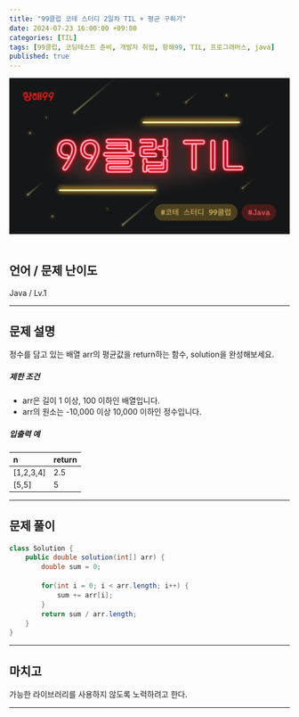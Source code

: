 ```yaml
---
title: "99클럽 코테 스터디 2일차 TIL + 평균 구하기"
date: 2024-07-23 16:00:00 +09:00
categories: [TIL]
tags: [99클럽, 코딩테스트 준비, 개발자 취업, 항해99, TIL, 프로그래머스, java]
published: true
---
```


![99club](/assets/img/java/til/99club_1.png)<br/><br/>

## **언어 / 문제 난이도** ##
Java / Lv.1

------

## **문제 설명** ##
정수를 담고 있는 배열 arr의 평균값을 return하는 함수, solution을 완성해보세요.

##### 제한 조건
- arr은 길이 1 이상, 100 이하인 배열입니다.
- arr의 원소는 -10,000 이상 10,000 이하인 정수입니다.

##### 입출력 예

| n     | return |
|:------|:-------|
| [1,2,3,4] | 2.5    |
| [5,5] | 5      |

------

## **문제 풀이** ##
~~~java
class Solution {
    public double solution(int[] arr) {
        double sum = 0;

        for(int i = 0; i < arr.length; i++) {
            sum += arr[i];
        }
        return sum / arr.length;
    }
}
~~~
------

## **마치고** ##
가능한 라이브러리를 사용하지 않도록 노력하려고 한다.

------
